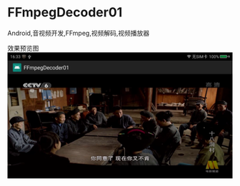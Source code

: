 # FFmpegDecoder01
Android,音视频开发,FFmpeg,视频解码,视频播放器

效果预览图
![image](https://github.com/WoXinfeiyang/FFmpegDecoder01/blob/master/screenshot/pic01.png)
